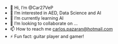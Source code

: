- 👋 Hi, I’m @Car27VeP
- 👀 I’m interested in AED, Data Science and AI
- 🌱 I’m currently learning AI
- 💞️ I’m looking to collaborate on ...
- 📫 How to reach me carlos.pazaran@hotmail.com
- ⚡ Fun fact: guitar player and gamer!

<!---
Car27VeP/Car27VeP is a ✨ special ✨ repository because its `README.md` (this file) appears on your GitHub profile.
You can click the Preview link to take a look at your changes.
--->
